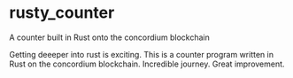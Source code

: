 # rusty_counter
A counter built in Rust onto the concordium blockchain

Getting deeeper into rust is exciting.
This is a counter program written in Rust on the concordium blockchain.
Incredible journey. Great improvement.

